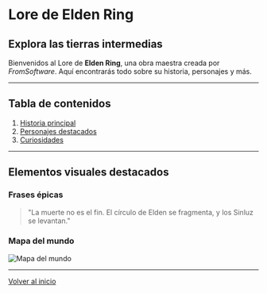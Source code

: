# Lore de Elden Ring

## Explora las tierras intermedias
Bienvenidos al Lore de **Elden Ring**, una obra maestra creada por *FromSoftware*. Aquí encontrarás todo sobre su historia, personajes y más.

---

## Tabla de contenidos
1. [Historia principal](historia.md)
2. [Personajes destacados](personajes.md)
3. [Curiosidades](curiosidades.md)

---

## Elementos visuales destacados
### Frases épicas
> "La muerte no es el fin. El círculo de Elden se fragmenta, y los Sinluz se levantan."

### Mapa del mundo
![Mapa del mundo]([https://ruta-a-imagen-ejemplo.com/mapa.png](https://www.millenium.gg/guias/45689.html))

---

[Volver al inicio](index.md)

